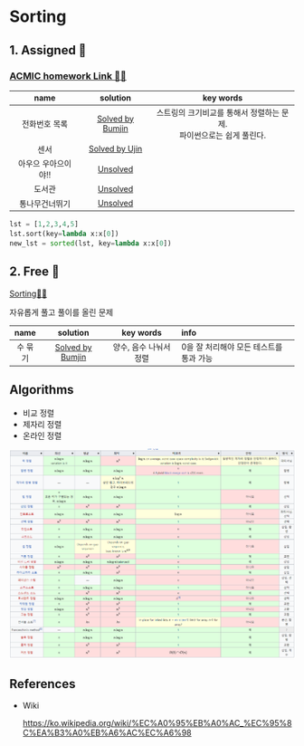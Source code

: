 # Sorting

## 1. Assigned 📌
### [ACMIC homework Link 👨‍💻](https://www.acmicpc.net/group/practice/9719/5)
|name|solution|key words|
|:-:|:-:|:-:|
전화번호 목록|[Solved by Bumjin](problems/전화번호목록)|스트링의 크기비교를 통해서 정렬하는 문제. </br> 파이썬으로는 쉽게 풀린다. 
센서|[Solved by Ujin](problems/센서)|
아우으 우아으이야!!|[Unsolved](problems/아우으우아으이야)|
도서관| [Unsolved](problems/도서관)|
통나무건너뛰기|[Unsolved](problems/통나무건너뛰기)|

```python
lst = [1,2,3,4,5]
lst.sort(key=lambda x:x[0])
new_lst = sorted(lst, key=lambda x:x[0])
```


## 2. Free 🤗
[Sorting👩‍💻](https://www.acmicpc.net/problemset?sort=ac_desc&algo=97)

자유롭게 풀고 풀이를 올린 문제

|name|solution|key words|info|
|:-:|:-:|:-:|:--|
수 묶기|[Solved by Bumjin](problems/수묶기)|양수, 음수 나눠서 정렬| 0을 잘 처리해야 모든 테스트를 통과 가능

## Algorithms


* 비교 정렬
* 제자리 정렬
* 온라인 정렬



<img src="docs/sort1.png">


## References 

* Wiki
  
  https://ko.wikipedia.org/wiki/%EC%A0%95%EB%A0%AC_%EC%95%8C%EA%B3%A0%EB%A6%AC%EC%A6%98
